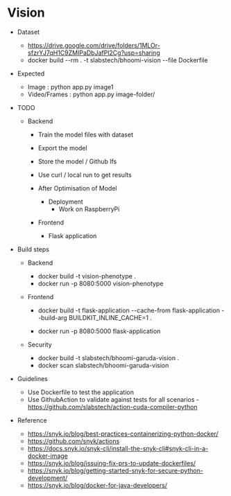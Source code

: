 # Vision


* Dataset
  * https://drive.google.com/drive/folders/1MLOr-sfzrYJ7qH1C9ZMIPaDbJafPl2Cg?usp=sharing
  * docker build --rm . -t slabstech/bhoomi-vision --file Dockerfile


* Expected 
  * Image : python app.py image1
  * Video/Frames : python app.py image-folder/

* TODO
  * Backend
    * Train the model files with dataset
    * Export the model
    * Store the model / Github lfs
    * Use curl / local run to get results

    * After Optimisation of Model
      * Deployment
        * Work on RaspberryPi 
    * Frontend
      * Flask application


* Build steps
  * Backend
    * docker build -t vision-phenotype .
    * docker run -p 8080:5000 vision-phenotype
  * Frontend
    * docker build -t flask-application --cache-from flask-application --build-arg BUILDKIT_INLINE_CACHE=1 .

    * docker run -p 8080:5000 flask-application
  
  * Security
    * docker build -t slabstech/bhoomi-garuda-vision .
    * docker scan slabstech/bhoomi-garuda-vision


* Guidelines
  - Use Dockerfile to test the application
  - Use GithubAction to validate against tests for all scenarios - https://github.com/slabstech/action-cuda-compiler-python

* Reference
  * https://snyk.io/blog/best-practices-containerizing-python-docker/
  * https://github.com/snyk/actions
  * https://docs.snyk.io/snyk-cli/install-the-snyk-cli#snyk-cli-in-a-docker-image
  * https://snyk.io/blog/issuing-fix-prs-to-update-dockerfiles/
  * https://snyk.io/blog/getting-started-snyk-for-secure-python-development/
  * https://snyk.io/blog/docker-for-java-developers/
  